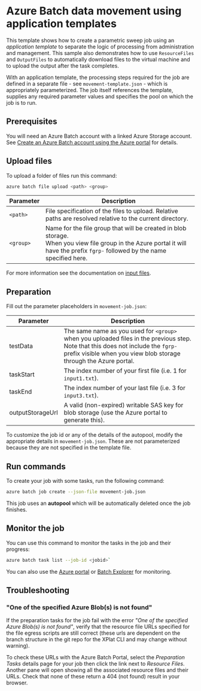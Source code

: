 # Azure Batch data movement using application templates
This template shows how to create a parametric sweep job using an *application template* to separate the logic of processing from administration and management. This sample also demonstrates how to use `ResourceFiles` and `OutputFiles` to automatically download files to the virtual machine and to upload the output after the task completes.

With an application template, the processing steps required for the job are defined in a separate file - see `movement-template.json` - which is appropriately parameterized. The job itself references the template, supplies any required parameter values and specifies the pool on which the job is to run.

## Prerequisites
You will need an Azure Batch account with a linked Azure Storage account. See [Create an Azure Batch account using the Azure portal](https://docs.microsoft.com/azure/batch/batch-account-create-portal) for details.

## Upload files
To upload a folder of files run this command:
``` bash
azure batch file upload <path> <group>
```
| Parameter        | Description                                                                                                                                                                          |
| ---------------- | ------------------------------------------------------------------------------------------------------------------------------------------------------------------------------------ |
| `<path>`         | File specification of the files to upload. Relative paths are resolved relative to the current directory.                                                                            |
| `<group>`        | Name for the file group that will be created in blob storage. <br/>When you view file group in the Azure portal it will have the prefix `fgrp-` followed by the name specified here. |

For more information see the documentation on [input files](../../../inputFiles.md).

## Preparation
Fill out the parameter placeholders in `movement-job.json`:

| Parameter        | Description                                                                                                                                                                                               |
| ---------------- | --------------------------------------------------------------------------------------------------------------------------------------------------------------------------------------------------------- |
| testData         | The same name as you used for `<group>` when you uploaded files in the previous step.<br/>Note that this does not include the `fgrp-` prefix visible when you view blob storage through the Azure portal. |
| taskStart        | The index number of your first file (i.e. 1 for `input1.txt`).                                                                                                                                            |
| taskEnd          | The index number of your last file (i.e. 3 for `input3.txt`).                                                                                                                                             |
| outputStorageUrl | A valid (non-expired) writable SAS key for blob storage (use the Azure portal to generate this).                                                                                                          |

To customize the job id or any of the details of the autopool, modify the appropriate details in `movement-job.json`. These are not parameterized because they are not specified in the template file. 

## Run commands
To create your job with some tasks, run the following command:
``` bash
azure batch job create --json-file movement-job.json
```

This job uses an **autopool** which will be automatically deleted once the job finishes. 

## Monitor the job

You can use this command to monitor the tasks in the job and their progress:
``` bash
azure batch task list --job-id <jobid>`
```
You can also use the [Azure portal](https://portal.azure.com) or [Batch Explorer](https://github.com/Azure/azure-batch-samples/tree/master/CSharp/BatchExplorer) for monitoring.

## Troubleshooting

### "One of the specified Azure Blob(s) is not found"

If the preparation tasks for the job fail with the error *"One of the specified Azure Blob(s) is not found"*, verify that the resource file URLs specified for the file egress scripts are still correct (these urls are dependent on the branch structure in the git repo for the XPlat CLI and may change without warning).

To check these URLs with the Azure Batch Portal, select the *Preparation Tasks* details page for your job then click the link next to *Resource Files*.  Another pane will open showing all the associated resource files and their URLs. Check that none of these return a 404 (not found) result in your browser.

